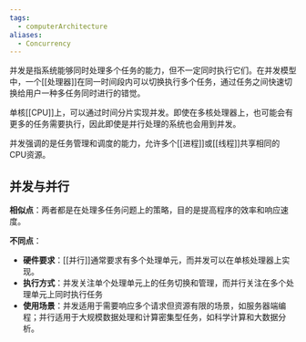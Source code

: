```yaml
---
tags:
  - computerArchitecture
aliases:
  - Concurrency
---
```


并发是指系统能够同时处理多个任务的能力，但不一定同时执行它们。在并发模型中，一个[[处理器]]在同一时间段内可以切换执行多个任务，通过任务之间快速切换给用户一种多任务同时进行的错觉。

单核[[CPU]]上，可以通过时间分片实现并发。即使在多核处理器上，也可能会有更多的任务需要执行，因此即使是并行处理的系统也会用到并发。

并发强调的是任务管理和调度的能力，允许多个[[进程]]或[[线程]]共享相同的CPU资源。

## 并发与并行

**相似点**：两者都是在处理多任务问题上的策略，目的是提高程序的效率和响应速度。

**不同点**：
- **硬件要求**：[[并行]]通常要求有多个处理单元，而并发可以在单核处理器上实现。
- **执行方式**：并发关注单个处理单元上的任务切换和管理，而并行关注在多个处理单元上同时执行任务
- **使用场景**：并发适用于需要响应多个请求但资源有限的场景，如服务器端编程；并行适用于大规模数据处理和计算密集型任务，如科学计算和大数据分析。


